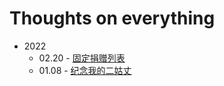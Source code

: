 # Thoughts on everything

- 2022
  - 02.20 - [固定捐赠列表](2022/0220_donation_list.md)
  - 01.08 - [纪念我的二姑丈](2022/0108_in_memory_of_my_uncle.md)
